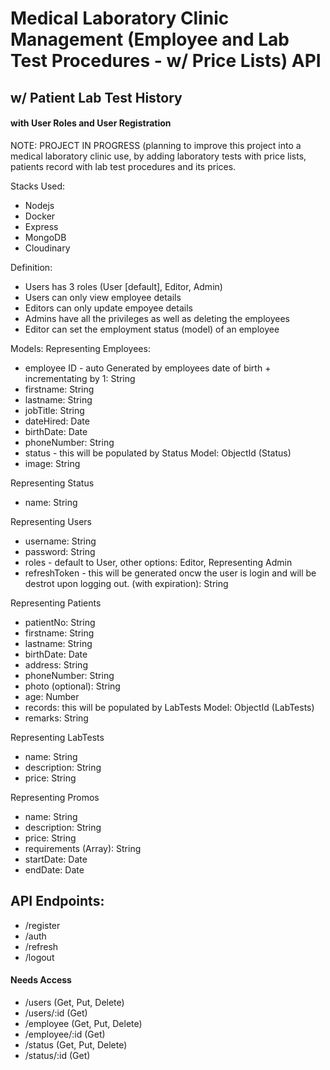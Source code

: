 
# Medical Laboratory Clinic Management (Employee and Lab Test Procedures - w/ Price Lists) API
## w/ Patient Lab Test History
#### with User Roles and User Registration


NOTE: PROJECT IN PROGRESS (planning to 
improve this project into a medical laboratory clinic use, by adding laboratory tests with price lists, patients record with lab test procedures and its prices.


Stacks Used:
- Nodejs
- Docker
- Express
- MongoDB
- Cloudinary


Definition:
- Users has 3 roles (User [default], Editor, Admin)
- Users can only view employee details
- Editors can only update empoyee details
- Admins have all the privileges as well as deleting the employees
- Editor can set the employment status (model) of an employee


Models:
Representing Employees:
- employee ID - auto Generated by employees date of birth + incrementating by 1: String
- firstname: String
- lastname: String
- jobTitle: String
- dateHired: Date
- birthDate: Date
- phoneNumber: String
- status - this will be populated by Status Model: ObjectId (Status)
- image: String

Representing Status
- name: String

Representing Users
- username: String
- password: String
- roles - default to User, other options: Editor, Representing Admin
- refreshToken - this will be generated oncw the user is login and will be destrot upon logging out. (with expiration): String

Representing Patients
- patientNo: String
- firstname: String
- lastname: String
- birthDate: Date
- address: String
- phoneNumber: String
- photo (optional): String
- age: Number
- records: this will be populated by LabTests Model: ObjectId (LabTests)
- remarks: String

Representing LabTests
- name: String
- description: String
- price: String

Representing Promos
- name: String
- description: String
- price: String
- requirements (Array): String
- startDate: Date
- endDate: Date


## API Endpoints:

- /register
- /auth
- /refresh
- /logout

#### Needs Access
- /users (Get, Put, Delete)
- /users/:id (Get)
- /employee (Get, Put, Delete)
- /employee/:id (Get)
- /status (Get, Put, Delete)
- /status/:id (Get)
